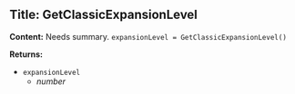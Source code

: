 ## Title: GetClassicExpansionLevel

**Content:**
Needs summary.
`expansionLevel = GetClassicExpansionLevel()`

**Returns:**
- `expansionLevel`
  - *number*